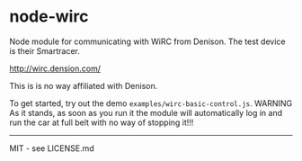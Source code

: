 node-wirc
=========

Node module for communicating with WiRC from Denison. The test device is their Smartracer.

http://wirc.dension.com/

This is is no way affiliated with Denison.

To get started, try out the demo `examples/wirc-basic-control.js`. WARNING As it stands, as soon as you run it the module will automatically log in and run the car at full belt with no way of stopping it!!!

----

MIT - see LICENSE.md 
